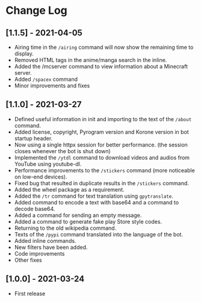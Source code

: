 # Change Log

## [1.1.5] - 2021-04-05

- Airing time in the `/airing` command will now show the remaining time to display.
- Removed HTML tags in the anime/manga search in the inline.
- Added the /mcserver command to view information about a Minecraft server.
- Added `/spacex` command
- Minor improvements and fixes

## [1.1.0] - 2021-03-27

- Defined useful information in init and importing to the text of the `/about` command.
- Added license, copyright, Pyrogram version and Korone version in bot startup header.
- Now using a single httpx session for better performance. (the session closes whenever the bot is shut down)
- Implemented the `/ytdl` command to download videos and audios from YouTube using youtube-dl.
- Performance improvements to the `/stickers` command (more noticeable on low-end devices).
- Fixed bug that resulted in duplicate results in the `/stickers` command.
- Added the wheel package as a requirement.
- Added the `/tr` command for text translation using `gpytranslate`.
- Added command to encode a text with base64 and a command to decode base64.
- Added a command for sending an empty message.
- Added a command to generate fake play Store style codes.
- Returning to the old wikipedia command.
- Texts of the `/pypi` command translated into the language of the bot.
- Added inline commands.
- New filters have been added.
- Code improvements
- Other fixes

## [1.0.0] - 2021-03-24

- First release
